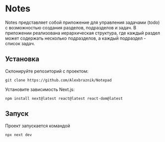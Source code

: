 # Notes

Notes представляет собой приложение для управления задачами (todo) с возможностью создания разделов, подразделов и задач. В приложении реализована иерархическая структура, где каждый раздел может содержать несколько подразделов, а каждый подраздел - список задач.

## Установка

Склонируйте репозиторий с проектом:

`git clone https://github.com/Alexbraznik/Notepad`

Установите зависимость Next.js:

`npm install next@latest react@latest react-dom@latest`

## Запуск

Проект запускается командой

`npx next dev`
